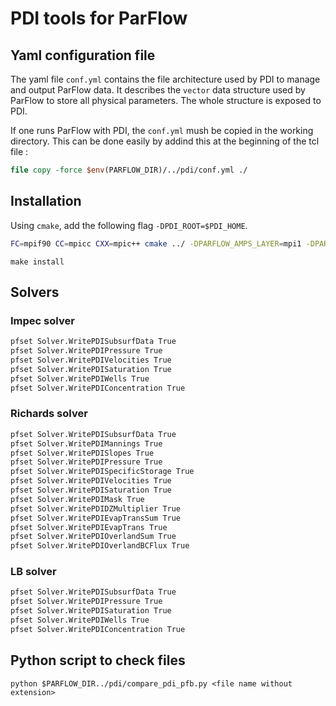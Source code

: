 # PDI tools for ParFlow

## Yaml configuration file

The yaml file `conf.yml` contains the file architecture used by PDI to manage and output ParFlow data.
It describes the `vector` data structure used by ParFlow to store all physical parameters.
The whole structure is exposed to PDI.

If one runs ParFlow with PDI, the `conf.yml` mush be copied in the working directory.
This can be done easily by addind this at the beginning of the tcl file :

```tcl
file copy -force $env(PARFLOW_DIR)/../pdi/conf.yml ./
```

## Installation

Using `cmake`, add the following flag `-DPDI_ROOT=$PDI_HOME`.

```bash
FC=mpif90 CC=mpicc CXX=mpic++ cmake ../ -DPARFLOW_AMPS_LAYER=mpi1 -DPARFLOW_HAVE_CLM=ON -DCMAKE_INSTALL_PREFIX=$PARFLOW_DIR/ -DHDF5_ROOT=$HDF5_HOME -DSILO_ROOT=$SILO_HOME -DPARFLOW_ENABLE_NETCDF=ON -DNETCDF_DIR=$NETCDF_HOME -DHYPRE_ROOT=$HYPRE_HOME -DPDI_ROOT=$PDI_HOME
```

```
make install
```

## Solvers

### Impec solver

```tcl
pfset Solver.WritePDISubsurfData True
pfset Solver.WritePDIPressure True
pfset Solver.WritePDIVelocities True
pfset Solver.WritePDISaturation True
pfset Solver.WritePDIWells True
pfset Solver.WritePDIConcentration True
```

### Richards solver

```tcl
pfset Solver.WritePDISubsurfData True
pfset Solver.WritePDIMannings True
pfset Solver.WritePDISlopes True
pfset Solver.WritePDIPressure True
pfset Solver.WritePDISpecificStorage True
pfset Solver.WritePDIVelocities True
pfset Solver.WritePDISaturation True
pfset Solver.WritePDIMask True
pfset Solver.WritePDIDZMultiplier True
pfset Solver.WritePDIEvapTransSum True
pfset Solver.WritePDIEvapTrans True
pfset Solver.WritePDIOverlandSum True
pfset Solver.WritePDIOverlandBCFlux True
```

### LB solver

```tcl
pfset Solver.WritePDISubsurfData True
pfset Solver.WritePDIPressure True
pfset Solver.WritePDISaturation True
pfset Solver.WritePDIWells True
pfset Solver.WritePDIConcentration True
```

## Python script to check files

```
python $PARFLOW_DIR../pdi/compare_pdi_pfb.py <file name without extension>
```
